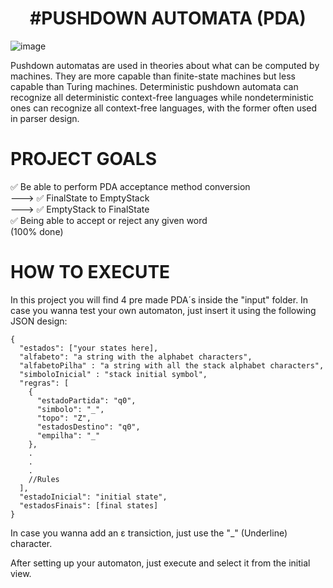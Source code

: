 <h1 align="center">
  #PUSHDOWN AUTOMATA (PDA)
</h1>

![image](https://user-images.githubusercontent.com/36866624/122079295-a7af2900-cdd3-11eb-989c-63318eeb84c7.png)

Pushdown automatas are used in theories about what can be computed by machines. They are more capable than finite-state machines but less capable than Turing machines. Deterministic pushdown automata can recognize all deterministic context-free languages while nondeterministic ones can recognize all context-free languages, with the former often used in parser design.


# PROJECT GOALS

✅ Be able to perform PDA acceptance method conversion  <br />
 --->  ✅ FinalState to EmptyStack <br />
 --->  ✅ EmptyStack to FinalState <br />
✅ Being able to accept or reject any given word <br />
(100% done)

# HOW TO EXECUTE

In this project you will find 4 pre made PDA´s inside the "input" folder.
In case you wanna test your own automaton, just insert it using the following JSON design:

```
{
  "estados": ["your states here],  
  "alfabeto": "a string with the alphabet characters", 
  "alfabetoPilha" : "a string with all the stack alphabet characters", 
  "simboloInicial" : "stack initial symbol", 
  "regras": [  
    {
      "estadoPartida": "q0", 
      "simbolo": "_",
      "topo": "Z", 
      "estadosDestino": "q0", 
      "empilha": "_"  
    },  
    .  
    . 
    .
    //Rules 
  ],  
  "estadoInicial": "initial state", 
  "estadosFinais": [final states] 
} 
```

In case you wanna add an ε transiction, just use the "_" (Underline) character. 


After setting up your automaton, just execute and select it from the initial view.












